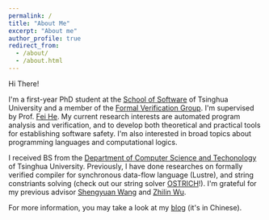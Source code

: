 ```yaml
---
permalink: /
title: "About Me"
excerpt: "About me"
author_profile: true
redirect_from: 
  - /about/
  - /about.html
---
```


Hi There!

I'm a first-year PhD student at the [School of Software](https://www.thss.tsinghua.edu.cn/en/) of Tsinghua University and a member of the [Formal Verification Group](https://thufv.github.io/). I'm supervised by Prof. [Fei He](https://feihe.github.io/). My current research interests are automated program analysis and verification, and to develop both theoretical and practical tools for establishing software safety. I'm also interested in broad topics about programming languages and computational logics.

I received BS from the [Department of Computer Science and Techonology](https://www.cs.tsinghua.edu.cn/csen/) of Tsinghua University. Previously, I have done researches on formally verified compiler for synchronous data-flow language (Lustre), and string constriants solving (check out our string solver [OSTRICH](https://github.com/uuverifiers/ostrich)!). I'm grateful for my previous advisor [Shengyuan Wang](https://www.cs.tsinghua.edu.cn/info/1112/3496.htm) and [Zhilin Wu](http://lcs.ios.ac.cn/~wuzl/index.html).

For more information, you may take a look at my [blog](https://linusboyle.cn) (it's in Chinese).
